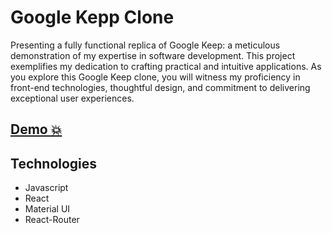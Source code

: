 
# Google Kepp Clone
Presenting a fully functional replica of Google Keep: a meticulous demonstration of my expertise in software development. This project exemplifies my dedication to crafting practical and intuitive applications. As you explore this Google Keep clone, you will witness my proficiency in front-end technologies, thoughtful design, and commitment to delivering exceptional user experiences.
## [Demo 💥](https://google-keep-clone-pearl.vercel.app/)

## Technologies

- Javascript
- React
- Material UI
- React-Router

